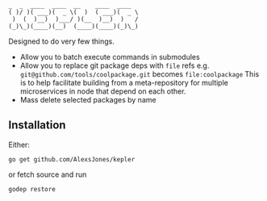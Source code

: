 ```
_  _  ____  ____  __    ____  ____
( )/ )( ___)(  _ \(  )  ( ___)(  _ \
 )  (  )__)  )___/ )(__  )__)  )   /
(_)\_)(____)(__)  (____)(____)(_)\_)
```

Designed to do very few things.

- Allow you to batch execute commands in submodules
- Allow you to replace git package deps with `file` refs e.g. `git@github.com/tools/coolpackage.git` becomes `file:coolpackage`
  This is to help facilitate building from a meta-repository for multiple microservices in node that depend on each other.
- Mass delete selected packages by name

## Installation

Either:

```
go get github.com/AlexsJones/kepler
```

or fetch source and run
```
godep restore
```
